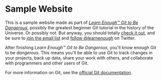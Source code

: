 # Sample Website

This is a sample website made as part of [*Learn Enough™ Git to Be
Dangerous*](http://learnenough.com/git-tutorial), possibly the greatest
beginner Git tutorial in the history of the Universe.
Or possibly not.
But anyway, you should totally
    [check it out](http://learnenough.com/git-tutorial),
and be sure to
    [join the email list](http://learnenough.com/#email_list)
and
    [follow @learnenough](http://twitter.com/learnenough)
on Twitter.

After finishing *Learn Enough™ Git to Be Dangerous*, you'll know enough Git
to be *dangerous*.
This means you'll be able to use Git to track changes in
your projects, back up data, share your work with others, and collaborate with programmers and other users of Git.

For more information on Git, see the
[official Git documentation](https://git-scm.com/).
